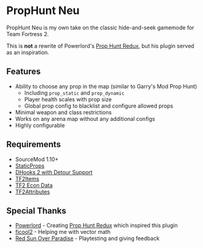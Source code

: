 # PropHunt Neu

PropHunt Neu is my own take on the classic hide-and-seek gamemode for Team Fortress 2.

This is **not** a rewrite of Powerlord's [Prop Hunt Redux](https://github.com/powerlord/sourcemod-prophunt), but his plugin served as an inspiration.

## Features

* Ability to choose any prop in the map (similar to Garry's Mod Prop Hunt)
    * Including `prop_static` and `prop_dynamic`
    * Player health scales with prop size
    * Global prop config to blacklist and configure allowed props
* Minimal weapon and class restrictions
* Works on any arena map without any additional configs
* Highly configurable

## Requirements

* SourceMod 1.10+
* [StaticProps](https://github.com/sigsegv-mvm/StaticProps)
* [DHooks 2 with Detour Support](https://github.com/peace-maker/DHooks2/tree/dynhooks)
* [TF2Items](https://github.com/asherkin/TF2Items)
* [TF2 Econ Data](https://github.com/nosoop/SM-TFEconData)
* [TF2Attributes](https://github.com/FlaminSarge/tf2attributes)

## Special Thanks

* [Powerlord](https://github.com/powerlord) - Creating [Prop Hunt Redux](https://github.com/powerlord/sourcemod-prophunt) which inspired this plugin
* [ficool2](https://github.com/ficool2) - Helping me with vector math
* [Red Sun Over Paradise](https://redsun.tf) - Playtesting and giving feedback